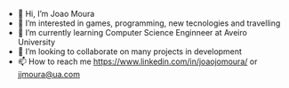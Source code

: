 - 👋 Hi, I’m Joao Moura
- 👀 I’m interested in games, programming, new tecnologies and travelling
- 🌱 I’m currently learning Computer Science Enginneer at Aveiro University
- 💞️ I’m looking to collaborate on many projects in development
- 📫 How to reach me https://www.linkedin.com/in/joaojomoura/
or jjmoura@ua.com

<!---
joaojomoura/joaojomoura is a ✨ special ✨ repository because its `README.md` (this file) appears on your GitHub profile.
You can click the Preview link to take a look at your changes.
--->
